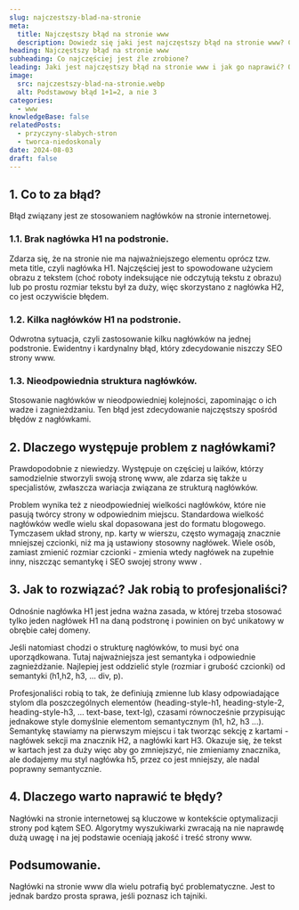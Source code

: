 ```yaml
---
slug: najczestszy-blad-na-stronie
meta:
  title: Najczęstszy błąd na stronie www
  description: Dowiedz się jaki jest najczęstszy błąd na stronie www? Czy czasami nie występuje także u Ciebie?
heading: Najczęstszy błąd na stronie www
subheading: Co najczęściej jest źle zrobione?
leading: Jaki jest najczęstszy błąd na stronie www i jak go naprawić? Obserwacja i ocena wielu stron www pozwoliła mi wyłonić jeden ważny i główny błąd pojawiający się na wielu stronach internetowych.
image:
  src: najczestszy-blad-na-stronie.webp
  alt: Podstawowy błąd 1+1=2, a nie 3
categories:
  - www
knowledgeBase: false
relatedPosts:
  - przyczyny-slabych-stron
  - tworca-niedoskonaly
date: 2024-08-03
draft: false
---
```


## 1. Co to za błąd?

Błąd związany jest ze stosowaniem nagłówków na stronie internetowej.

### 1.1. Brak nagłówka H1 na podstronie.

Zdarza się, że na stronie nie ma najważniejszego elementu oprócz tzw. meta title, czyli nagłówka H1. Najczęściej jest to spowodowane użyciem obrazu z tekstem (choć roboty indeksujące nie odczytują tekstu z obrazu) lub po prostu rozmiar tekstu był za duży, więc skorzystano z nagłówka H2, co jest oczywiście błędem.

### 1.2. Kilka nagłówków H1 na podstronie.

Odwrotna sytuacja, czyli zastosowanie kilku nagłówków na jednej podstronie. Ewidentny i kardynalny błąd, który zdecydowanie niszczy SEO strony www.

### 1.3. Nieodpowiednia struktura nagłówków.

Stosowanie nagłówków w nieodpowiedniej kolejności, zapominając o ich wadze i zagnieżdżaniu. Ten błąd jest zdecydowanie najczęstszy spośród błędów z nagłówkami.

## 2. Dlaczego występuje problem z nagłówkami?

Prawdopodobnie z niewiedzy. Występuje on częściej u laików, którzy samodzielnie stworzyli swoją stronę www, ale zdarza się także u specjalistów, zwłaszcza wariacja związana ze strukturą nagłówków.

Problem wynika też z nieodpowiedniej wielkości nagłówków, które nie pasują twórcy strony w odpowiednim miejscu. Standardowa wielkość nagłówków wedle wielu skal dopasowana jest do formatu blogowego. Tymczasem układ strony, np. karty w wierszu, często wymagają znacznie mniejszej czcionki, niż ma ją ustawiony stosowny nagłówek. Wiele osób, zamiast zmienić rozmiar czcionki - zmienia wtedy nagłówek na zupełnie inny, niszcząc semantykę i SEO swojej strony www .

## 3. Jak to rozwiązać? Jak robią to profesjonaliści?

Odnośnie nagłówka H1 jest jedna ważna zasada, w której trzeba stosować tylko jeden nagłówek H1 na daną podstronę i powinien on być unikatowy w obrębie całej domeny.

Jeśli natomiast chodzi o strukturę nagłówków, to musi być ona uporządkowana. Tutaj najważniejsza jest semantyka i odpowiednie zagnieżdżanie. Najlepiej jest oddzielić style (rozmiar i grubość czcionki) od semantyki (h1,h2, h3, ... div, p).

Profesjonaliści robią to tak, że definiują zmienne lub klasy odpowiadające stylom dla poszczególnych elementów (heading-style-h1, heading-style-2, heading-style-h3, ... text-base, text-lg), czasami równocześnie przypisując jednakowe style domyślnie elementom semantycznym (h1, h2, h3 ...). Semantykę stawiamy na pierwszym miejscu i tak tworząc sekcję z kartami - nagłówek sekcji ma znacznik H2, a nagłówki kart H3. Okazuje się, że tekst w kartach jest za duży więc aby go zmniejszyć, nie zmieniamy znacznika, ale dodajemy mu styl nagłówka h5, przez co jest mniejszy, ale nadal poprawny semantycznie.

## 4. Dlaczego warto naprawić te błędy?

Nagłówki na stronie internetowej są kluczowe w kontekście optymalizacji strony pod kątem SEO. Algorytmy wyszukiwarki zwracają na nie naprawdę dużą uwagę i na jej podstawie oceniają jakość i treść strony www.

## Podsumowanie.

Nagłówki na stronie www dla wielu potrafią być problematyczne. Jest to jednak bardzo prosta sprawa, jeśli poznasz ich tajniki.
